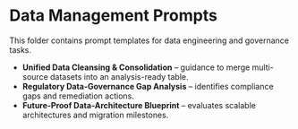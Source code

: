 # Data Management Prompts

This folder contains prompt templates for data engineering and governance tasks.

- **Unified Data Cleansing & Consolidation** – guidance to merge multi-source datasets into an analysis-ready table.
- **Regulatory Data-Governance Gap Analysis** – identifies compliance gaps and remediation actions.
- **Future-Proof Data-Architecture Blueprint** – evaluates scalable architectures and migration milestones.
